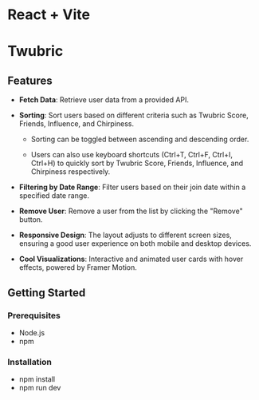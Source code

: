 # React + Vite

# Twubric

## Features

- **Fetch Data**: Retrieve user data from a provided API.

- **Sorting**: Sort users based on different criteria such as Twubric Score, Friends, Influence, and Chirpiness.

  - Sorting can be toggled between ascending and descending order.

  - Users can also use keyboard shortcuts (Ctrl+T, Ctrl+F, Ctrl+I, Ctrl+H) to quickly sort by Twubric Score, Friends, Influence, and Chirpiness respectively.

- **Filtering by Date Range**: Filter users based on their join date within a specified date range.

- **Remove User**: Remove a user from the list by clicking the "Remove" button.

- **Responsive Design**: The layout adjusts to different screen sizes, ensuring a good user experience on both mobile and desktop devices.

- **Cool Visualizations**: Interactive and animated user cards with hover effects, powered by Framer Motion.

## Getting Started

### Prerequisites

- Node.js
- npm

### Installation

- npm install
- npm run dev
